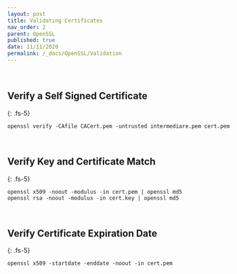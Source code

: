 ```yaml
---
layout: post
title: Validating Certificates
nav_order: 2
parent: OpenSSL
published: true
date: 11/11/2020
permalink: /_docs/OpenSSL/Validation
---
```

<br>

## Verify a Self Signed Certificate
{: .fs-5}
```
openssl verify -CAfile CACert.pem -untrusted intermediare.pem cert.pem
```
<br>

## Verify Key and Certificate Match
{: .fs-5}
```
openssl x509 -noout -modulus -in cert.pem | openssl md5
openssl rsa -noout -modulus -in cert.key | openssl md5
```
<br>

## Verify Certificate Expiration Date
{: .fs-5}
```
openssl x509 -startdate -enddate -noout -in cert.pem
```
<br>
